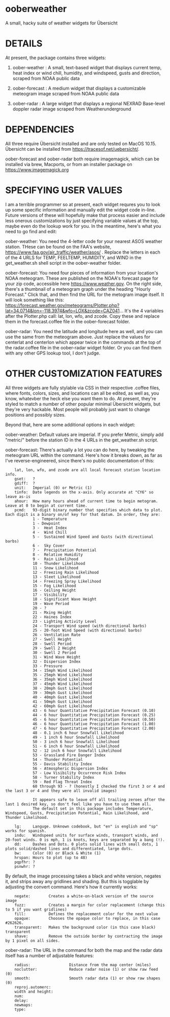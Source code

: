 # ooberweather
A small, hacky suite of weather widgets for Übersicht

# DETAILS
At present, the package contains three widgets:

1. oober-weather : A small, text-based widget that displays current temp, heat index or wind chill, humidity, and windspeed, gusts and direction, scraped from NOAA public data

2. oober-forecast : A medium widget that displays a customizable meteogram image scraped from NOAA public data

3. oober-radar : A large widget that displays a regional NEXRAD Base-level doppler radar image scraped from Weatherunderground

# DEPENDENCIES
All three require Übersicht installed and are only tested on MacOS 10.15. Übersicht can be installed from https://tracesof.net/uebersicht/. 

oober-forecast and oober-radar both require imagemagick, which can be installed via brew, Macports, or from an installer package on https://www.imagemagick.org

# SPECIFYING USER VALUES
I am a terrible programmer so at present, each widget requres you to look up some specific information and manually edit the widget code in-line. Future versions of these will hopefully make that process easier and include less onerous customizations by just specifying variable values at the top, maybe even do the lookup work for you. In the meantime, here's what you need to go find and edit:

oober-weather: You need the 4-letter code for your nearest ASOS weather station. THese can be found on the FAA's website, https://www.faa.gov/air_traffic/weather/asos/ . Replace the letters in each of the 4 URLS for TEMP, FEELTEMP, HUMIDITY, and WIND in the get_weather.sh shell script in the oober-weather folder. 

oober-forecast: You need four pieces of information from your location's NOAA meteogram. These are published on the NOAA's forecast page for your zip code, accessible here https://www.weather.gov. On the right side, there's a thumbnail of a meteogram graph under the heading "Hourly Forecast." Click that, and then find the URL for the metogram image itself. It will look something like this: https://forecast.weather.gov/meteograms/Plotter.php?lat=34.0714&lon=-118.3974&wfo=LOX&zcode=CAZ041... It's the 4 variables after the Plotter.php call: lat, lon, wfo, and zcode. Copy these and replace them in the  forecast.coffee file in the oober-forecast folder. 

oober-radar: You need the latitude and longitude here as well, and you can use the same from the meteogram above. Just replace the values for centerlat and centerlon which appear twice in the commands at the top of the radar.coffee file in the oober-radar widget folder. Or you can find them with any other GPS lookup tool, I don't judge. 

# OTHER CUSTOMIZATION FEATURES

All three widgets are fully stylable via CSS in their respective .coffee files, where fonts, colors, sizes, and locations can all be edited, as well as, you know, whatevber the heck else you want them to do. At present, they're styled to match a number of other popular minimal Übersicht widgets, but they're very hackable. Most people will probably just want to change positions and possibly sizes. 

Beyond that, here are some additional options in each widget: 

oober-weather: Default values are imperial. If you prefer Metric, simply add "metric/" before the station ID in the 4 URLs in the get_weather.sh script.

oober-forecast: There's actually a lot you can do here, by tweaking the meteogram URL within the command. Here's how it breaks down, as far as I've reverse-engineered, since there's no public documentation of this:

        lat, lon, wfo, and zcode are all local forecast station location info. 
        gset:   ?
        gdiff:  ?
        unit:   Imperial (0) or Metric (1)
        tinfo:  Date legends on the x-axis. Only accurate at "CY6" so leave as-is
        ahour:  How many hours ahead of current time to begin metogram. Leave at 0 to begin at current time.
        pcmd:   93-digit binary number that specifies which data to plot. Each digit is a binary on/of key for that datum. In order, they are:
                1 - Temperature
                1 - Dewpoint
                3 -  Heat Index
                4 -  Wind Chill
                5 -  Sustained Wind Speed and Gusts (with directional barbs)
                6 -  Sky Cover
                7 -  Precipitation Potential
                8 -  Relative Humidity
                9 -  Rain Likelihood
                10 - Thunder Likelihood
                11 - Snow Likelihood
                12 - Freezing Rain Likelihood
                13 - Sleet Likelihood
                14 - Freezing Spray Likelihood
                15 - Fog Likelihood
                16 - Ceiling Height
                17 - Visibility
                18 - Significant Wave Height
                19 - Wave Period
                20 - ?
                21 - Mxing Height
                22 - Haines Index
                23 - Lighting Activity Level
                24 - Transport Wind speed (with directional barbs)
                25 - 20-foot Wind Speed (with directional barbs)
                26 - Ventilation Rate
                27 - Swell Height
                28 - Swell Period
                29 - Swell 2 Height
                30 - Swell 2 Period
                31 - Wind Wave Height
                32 - Dispersion Index
                33 - Pressure
                34 - 15mph Wind Likelihood
                35 - 25mph Wind Likelihood
                36 - 35mph Wind Likelihood
                37 - 45mph Wind Likelihood
                38 - 20mph Gust Likelihood
                39 - 30mph Gust Likelihood
                40 - 40mph Gust Likelihood
                41 - 50mph Gust Likelihood
                42 - 60mph Gust Likelihood
                43 - 6 hour Quantitative Precipitation Forecast (0.10)
                44 - 6 hour Quantitative Precipitation Forecast (0.25)
                45 - 6 hour Quantitative Precipitation Forecast (0.50)
                46 - 6 hour Quantitative Precipitation Forecast (1.00)
                47 - 6 hour Quantitative Precipitation Forecast (2.00)
                48 - 0.1 inch 6 hour Snowfall Likelihood
                49 - 1 inch 6 hour Snowfall Likelihood
                50 - 3 inch 6 hour Snowfall Likelihood
                51 - 6 inch 6 hour Snowfall Likelihood
                52 - 12 inch 6 hour Snowfall Likelihood
                53 - Grassland Fire Danger Index
                54 - Thunder Potential
                55 - Davis Stability Index
                56 - Atmospheric Dispersion Index
                57 - Low Visibility Occurrence Risk Index
                58 - Turner Stability Index
                59 - Red Flag Threat Index
                60 through 93 - ? (honestly I checked the first 3 or 4 and the last 3 or 4 and they were all invalid images)

                It appears safe to leave off all trailing zeroes after the last 1 desired key, so don't feel like you have to use them all. 
                The default set in this package includes Temperature, Windspeed, Gusts, Precipitation Potential, Rain Likelihood, and Thunder Likelihood.

        lg:     Languge. Unknown codebook, but "en" is english and "sp" works for spanish. 
        indu:   Windspeed units for surface winds, transport winds, and 20-foot winds. 0 is mph, 1 is knots, keys are separated by a bang (!).
        dd:     Dashes and Dots. 0 plots solid lines with small dots, 1 plots solid/dashed lines and differentiated, large dots.
        bw:     Color (0) or Black & White (1)
        hrspan: Hours to plot (up to 48)
        pqpfhr: ?
        psnwhr: ?

By default, the image processing takes a black and white version, negates it, and strips away any gridlines and shading. But this is togglable by adjusting the convert command. Here's how it currently works:

        negate:        Creates a white-on-black version of the source image
        fuzz:          Creates a margin for color replacement (change this to 5 if you want gridlines)
        fill:          Defines the replacement color for the next value
        opaque:        Chooses the opaque color to replace, in this case #262626. 
        transparent:   Makes the background color (in this case black) transparent
        shave:         Remove the outside border by contracting the image by 1 pixel on all sides. 
        
oober-radar: The URL in the command for both the map and the radar data itself has a number of adjustable features:
        
        radius:                 Distance from the map center (miles)
        noclutter:              Reduce radar noise (1) or show raw feed (0)
        smooth:                 Smooth radar data (1) or show raw shapes (0)
        reproj.automerc:
        width and height:
        num:
        delay:
        newmaps:
        type:
        

